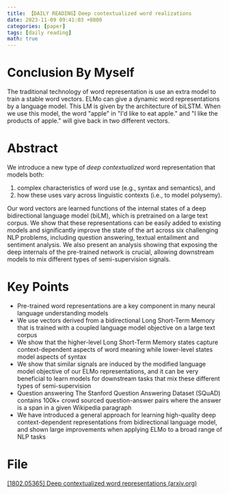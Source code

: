 ```yaml
---
title: 【DAILY READING】Deep contextualized word realizations
date: 2023-11-09 09:41:03 +0800
categories: [paper]
tags: [daily reading]
math: true
---
```



# Conclusion By Myself
The traditional technology of word representation is use an extra model to train a stable word vectors. ELMo can give a dynamic word representations by a language model. This LM is given by the architecture of biLSTM.
When we use this model, the word "apple" in "I'd like to eat apple." and "I like the products of apple." will give back in two different vectors.
# Abstract
We introduce a new type of *deep contextualized* word representation that models both:
1. complex characteristics of word use (e.g., syntax and semantics), and 
2. how these uses vary across linguistic contexts (i.e., to model polysemy).

Our word vectors are learned functions of the internal states of a deep bidirectional language model (biLM), which is pretrained on a large text corpus.
We show that these representations can be easily added to existing models and significantly improve the state of the art across six challenging NLP problems, including question answering, textual entailment and sentiment analysis.
We also present an analysis showing that exposing the deep internals of the pre-trained network is crucial, allowing downstream models to mix different types of semi-supervision signals.
# Key Points
- Pre-trained word representations are a key component in many neural language understanding models
- We use vectors derived from a bidirectional Long Short-Term Memory that is trained with a coupled language model objective on a large text corpus
- We show that the higher-level Long Short-Term Memory states capture context-dependent aspects of word meaning while lower-level states model aspects of syntax
- We show that similar signals are induced by the modified language model objective of our ELMo representations, and it can be very beneficial to learn models for downstream tasks that mix these different types of semi-supervision
- Question answering The Stanford Question Answering Dataset (SQuAD) contains 100k+ crowd sourced question-answer pairs where the answer is a span in a given Wikipedia paragraph
- We have introduced a general approach for learning high-quality deep context-dependent representations from bidirectional language model, and shown large improvements when applying ELMo to a broad range of NLP tasks
# File
[[1802.05365] Deep contextualized word representations (arxiv.org)](https://arxiv.org/abs/1802.05365) 